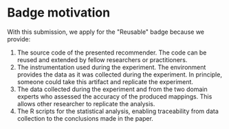 # Badge motivation
With this submission, we apply for the "Reusable" badge because we provide:

1. The source code of the presented recommender. The code can be reused and extended by fellow researchers or practitioners.
2. The instrumentation used during the experiment. The environment provides the data as it was collected during the experiment. In principle, someone could take this artifact and replicate the experiment.
3. The data collected during the experiment and from the two domain experts who assessed the accuracy of the produced mappings. This allows other researcher to replicate the analysis.
4. The R scripts for the statistical analysis, enabling traceability from data collection to the conclusions made in the paper.

